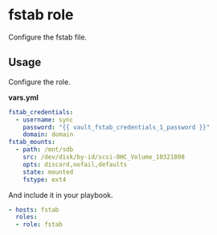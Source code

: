 # fstab role

Configure the fstab file.

## Usage

Configure the role.

**vars.yml**

```yml
fstab_credentials:
  - username: sync
    password: "{{ vault_fstab_credentials_1_password }}"
    domain: domain
fstab_mounts:
  - path: /mnt/sdb
    src: /dev/disk/by-id/scsi-0HC_Volume_10321808
    opts: discard,nofail,defaults
    state: mounted
    fstype: ext4
```

And include it in your playbook.

```yml
- hosts: fstab
  roles:
  - role: fstab
```